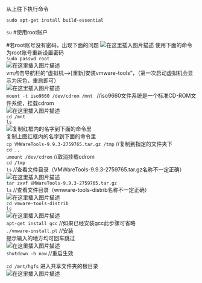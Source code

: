 从上往下执行命令

`sudo apt-get install build-essential`

`su`  #使用root账户

#若root账号没有密码，出现下面的问题
![在这里插入图片描述](https://img-blog.csdnimg.cn/20190301142422196.png)
使用下面的命令为root账号重新设置密码  
`sudo passwd root`   
![在这里插入图片描述](https://img-blog.csdnimg.cn/20190301142524550.png)  
vm点击导航栏的“虚拟机-->[重新]安装vmware-tools”，（第一次启动虚拟机会显示为灰色，重启即可）  
![在这里插入图片描述](https://img-blog.csdnimg.cn/20190301143016111.png?x-oss-process=image/watermark,type_ZmFuZ3poZW5naGVpdGk,shadow_10,text_aHR0cHM6Ly9ibG9nLmNzZG4ubmV0L3FxXzI1NTk4NDUz,size_16,color_FFFFFF,t_70)  
`mount -t iso9660 /dev/cdrom /mnt `  //iso9660文件系统是一个标准CD-ROM文件系统，挂载cdrom  
![在这里插入图片描述](https://img-blog.csdnimg.cn/20190301143437996.png)  
`cd /mnt`  
`ls`  
![复制红框内的名字到下面的命令里](https://img-blog.csdnimg.cn/20190301143509771.png)  
复制上图红框内的名字到下面的命令里  
`cp VMWareTools-9.9.3-2759765.tar.gz /tmp`			//复制到指定的文件夹下  
`cd ..`  
`umount /dev/cdrom`   //取消挂载cdrom  
`cd /tmp`  
`ls` //查看文件目录（VMWareTools-9.9.3-2759765.tar.gz名称不一定正确）  
![在这里插入图片描述](https://img-blog.csdnimg.cn/2019030114373211.png)  
`tar zxvf VMWareTools-9.9.3-2759765.tar.gz`  
`ls` //查看文件目录（wmware-tools-distrib名称不一定正确）  
![在这里插入图片描述](https://img-blog.csdnimg.cn/20190301143845233.png)  
`cd vmware-tools-distrib `  
`ls`  
![在这里插入图片描述](https://img-blog.csdnimg.cn/20190301143939290.png)  
`apt-get install gcc` //如果已经安装gcc此步骤可省略  
`./vmware-install.pl` //安装  
提示输入的地方均可回车跳过  
![在这里插入图片描述](https://img-blog.csdnimg.cn/20190301144029478.png)  
`shutdown -h now` //重启生效  

`cd /mnt/hgfs`	进入共享文件夹的根目录  
![在这里插入图片描述](https://img-blog.csdnimg.cn/20190301144626550.png)  